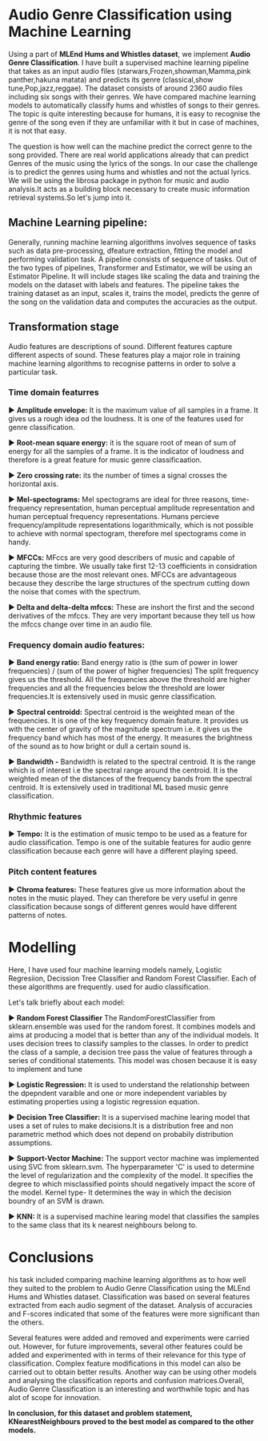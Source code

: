 # **Audio Genre Classification using Machine Learning**


Using a part of **MLEnd Hums and Whistles dataset**, we implement ****Audio Genre Classification****. I have built a supervised machine learning pipeline that takes as an input audio files (starwars,Frozen,showman,Mamma,pink panther,hakuna matata) and predicts its genre (classical,show tune,Pop,jazz,reggae). The dataset consists of around 2360 audio files including six songs with their genres. We have compared machine learning models to automatically classify hums and whistles of songs to their genres. The topic is quite interesting because for humans, it is easy to recognise the genre of the song even if they are unfamiliar with it but in case of machines, it is not that easy. 

The question is how well can the machine predict the correct genre to the song provided. There are real world applications already that can predict Genres of the music using the lyrics of the songs. In our case the challenge is to predict the genres using hums and whistles and not the actual lyrics. We will be using the librosa package in python for music and audio analysis.It acts as a building block necessary to create music information retrieval systems.So let's jump into it.


## Machine Learning pipeline:

Generally, running machine learning algorithms involves sequence of tasks such as data pre-processing, dfeature extraction, fitting the model and performing validation task. A pipeline consists of sequence of tasks. Out of the two types of pipelines, Transformer and Estimator, we will be using an Estimator Pipeline. It will include stages like scaling the data and training the models on the dataset with labels and features. The pipeline takes the training dataset as an input, scales it, trains the model, predicts the genre of the song on the validation data and computes the accuracies as the output.


## Transformation stage
Audio features are descriptions of sound. Different features capture different aspects of sound. 
These features play a major role in training machine learning algorithms to recognise patterns in order to solve a particular task.

### **Time domain featurres**

▶️ **Amplitude envelope:** It is the maximum value of all samples in a frame. It gives us a rough idea od the loudness. It is one of the features used for genre classification.


▶️ **Root-mean square energy:** it is the square root of mean of sum of energy for all the samples of a frame. It is the indicator of loudness and therefore is a great feature for music genre classificaation.


▶️ **Zero crossing rate:** its the number of times a signal crosses the horizontal axis.


▶️ **Mel-spectograms:** Mel spectograms are ideal for three reasons, time-frequency representation, human perceptual amplitude representation and human perceptual frequency representations. 
Humans percieve frequency/amplitude representations logarithmically, which is not possible to achieve with normal spectogram, therefore mel spectograms come in handy. 


▶️ **MFCCs:** MFccs are very good describers of music and capable of capturing the timbre. We usually take first 12-13 coefficients in considration because those are the most relevant 
ones. MFCCs are advantageous because they describe the large structures of the spectrum cutting down the noise that comes with the spectrum.


▶️ **Delta and delta-delta mfccs:** These are inshort the first and the second derivatives of the mfccs. They are very important because they tell us how the mfccs change over time in an audio file.
    
    
### **Frequency domain audio features:**

▶️ **Band energy ratio:** Band energy ratio is (the sum of power in lower frequencies) / (sum of the power of higher frequencies)
The split frequency gives us the threshold. All the frequencies above the threshold are higher frequencies and 
all the frequencies below the threshold are lower frequencies.It is extensively used in music genre classification.


▶️ **Spectral centroidd:** Spectral centroid is the weighted mean of the frequencies. It is one of the key frequency domain feature. It provides us with the center of gravity of the magnitude spectrum i.e. it gives us the frequency band which has most of the energy.
It measures the brightness of the sound as to how bright or dull a certain sound is.


▶️ **Bandwidth -** Bandwidth is related to the spectral centroid. It is the range which is of interest i.e the spectral range around the centroid. It is the weighted mean of the distances of the frequency bands from the spectral centroid. 
It is extensively used in traditional ML based music genre classification.


### **Rhythmic features**

▶️ **Tempo:** It is the estimation of music tempo to be used as a feature for audio classification. Tempo is one of the suitable features for audio genre classification because each genre will have a different playing speed.

### **Pitch content features**

▶️ **Chroma features:** These features give us more information about the notes in the music played. They can therefore be very useful in genre classification because songs of different genres would have different patterns of notes.


# Modelling


Here, I have used four machine learning models namely, Logistic Regresiion, Decission Tree Classifier and Random Forest Classifier. Each of these algorithms are frequently. used for audio classification.

Let's talk briefly about each model:

▶️ **Random Forest Classifier** The RandomForestClassifier from sklearn.ensemble was used for the random forest. It combines models and aims at producing a model that is better than any of the individual models. It uses decision trees to classify samples to the classes. 
In order to predict the class of a sample, a decision tree pass the value of features through a series of conditional statements. This model was chosen because it is easy to implement and tune 

▶️ **Logistic Regression:** It is used to understand the relationship between the dpepndent varaible and one or more independent variables by estimating properties using a logistic regression equation.

▶️ **Decision Tree Classifier:** It is a supervised machine learing model that uses a set of rules to make decisions.It is a distribution free and non parametric method which does not depend on probabily distribution assumptions.

▶️ **Support-Vector Machine:** The support vector machine was implemented using SVC from sklearn.svm. The hyperparameter 'C' is used to determine the level of regularization and the complexity of the model. It specifies the degree to which misclassified points should negatively impact the score of the model.
Kernel type- It determines the way in which the decision boundry of an SVM is drawn. 

▶️ **KNN:** It is a supervised machine learing model that classifies the samples to the same class that its k nearest neighbours belong to.


# Conclusions

his task included comparing machine learning algorithms as to how well they suited to the problem to Audio Genre Classification using the MLEnd Hums and Whistles dataset. Classification was based on several features extracted from each audio segment of the dataset. Analysis of accuracies and F-scores indicated that some of the features were more significant than the others. 

Several features were added and removed and experiments were carried out. However, for future improvements, several other features could be added and experimented with in terms of their relevance for this type of classification. Complex feature modifications in this model can also be carried out to obtain better results. Another way can be using other models and analysing the classification reports and confusion matrices.Overall, Audio Genre Classification is an interesting and worthwhile topic and has alot of scope for innovation. 

**In conclusion, for this dataset and problem statement, KNearestNeighbours proved to the best model as compared to the other models.**
